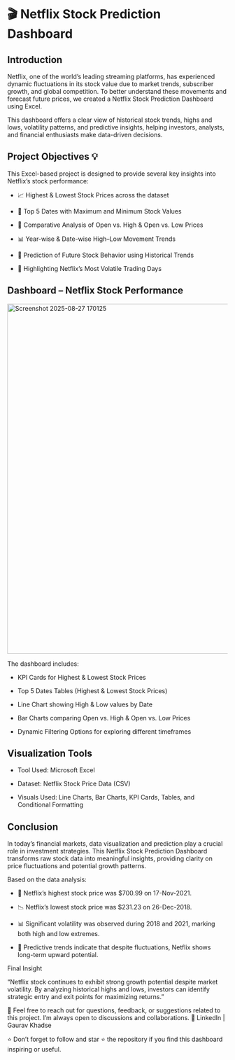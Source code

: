 # 🎬 Netflix Stock Prediction Dashboard

## Introduction

Netflix, one of the world’s leading streaming platforms, has experienced dynamic fluctuations in its stock value due to market trends, subscriber growth, and global competition. To better understand these movements and forecast future prices, we created a Netflix Stock Prediction Dashboard using Excel.

This dashboard offers a clear view of historical stock trends, highs and lows, volatility patterns, and predictive insights, helping investors, analysts, and financial enthusiasts make data-driven decisions.

## Project Objectives 💡

This Excel-based project is designed to provide several key insights into Netflix’s stock performance:

- 📈 Highest & Lowest Stock Prices across the dataset

- 📅 Top 5 Dates with Maximum and Minimum Stock Values

- 🔎 Comparative Analysis of Open vs. High & Open vs. Low Prices

- 📊 Year-wise & Date-wise High–Low Movement Trends

- 🔮 Prediction of Future Stock Behavior using Historical Trends

- 📌 Highlighting Netflix’s Most Volatile Trading Days

## Dashboard – Netflix Stock Performance
<img width="1430" height="800" alt="Screenshot 2025-08-27 170125" src="https://github.com/user-attachments/assets/d69dd2c3-a677-4cb3-acf9-f6e4f6706758" />

The dashboard includes:

- KPI Cards for Highest & Lowest Stock Prices

- Top 5 Dates Tables (Highest & Lowest Stock Prices)

- Line Chart showing High & Low values by Date

- Bar Charts comparing Open vs. High & Open vs. Low Prices

- Dynamic Filtering Options for exploring different timeframes

## Visualization Tools

- Tool Used: Microsoft Excel

- Dataset: Netflix Stock Price Data (CSV)

- Visuals Used: Line Charts, Bar Charts, KPI Cards, Tables, and Conditional Formatting

## Conclusion

In today’s financial markets, data visualization and prediction play a crucial role in investment strategies. This Netflix Stock Prediction Dashboard transforms raw stock data into meaningful insights, providing clarity on price fluctuations and potential growth patterns.

Based on the data analysis:

- 🎯 Netflix’s highest stock price was $700.99 on 17-Nov-2021.

- 📉 Netflix’s lowest stock price was $231.23 on 26-Dec-2018.

- 📊 Significant volatility was observed during 2018 and 2021, marking both high and low extremes.

- 🔮 Predictive trends indicate that despite fluctuations, Netflix shows long-term upward potential.

Final Insight

“Netflix stock continues to exhibit strong growth potential despite market volatility. By analyzing historical highs and lows, investors can identify strategic entry and exit points for maximizing returns.”

💬 Feel free to reach out for questions, feedback, or suggestions related to this project. I’m always open to discussions and collaborations.
📍 LinkedIn | Gaurav Khadse

⭐ Don’t forget to follow and star ⭐ the repository if you find this dashboard inspiring or useful.
